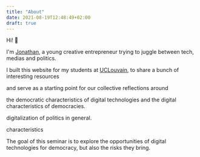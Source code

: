 ```yaml
---
title: "About"
date: 2021-08-19T12:48:49+02:00
draft: true
---
```


Hi! 👋 

I'm [Jonathan](https://twitter.com/jonapiron), a young creative entrepreneur trying to juggle between tech, medias and politics. 

I built this website for my students at [UCLouvain](https://uclouvain.be), to share a bunch of interesting resources 

and serve as a starting point for our collective reflections around 


the democratic characteristics of digital technologies and the digital characteristics of democracies. 


digitalization of politics in general. 

characteristics

The goal of this seminar is to explore the opportunities of digital technologies for democracy, but also the risks they bring. 